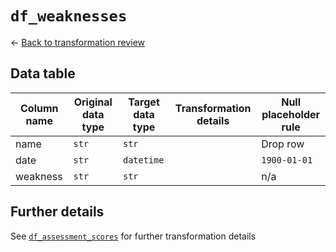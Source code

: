 # `df_weaknesses`
&larr; [Back to transformation review](../data_transformation_review.md)

## Data table	
| Column name				| Original data type	| Target data type	| Transformation details									| Null placeholder rule |
|---------------------------|-----------------------|-------------------|-----------------------------------------------------------|-----------------------|
| name						| `str`					| `str`				|															| Drop row				|
| date						| `str`					| `datetime`		|															| `1900-01-01`			|
| weakness					| `str`					| `str	`			|															| n/a					|

## Further details
See [`df_assessment_scores`](dtr_2_df_assessment_scores.md) for further transformation details